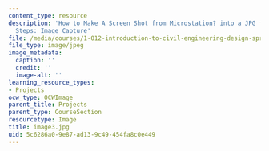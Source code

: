 ```yaml
---
content_type: resource
description: 'How to Make A Screen Shot from Microstation? into a JPG file In 4 Easy
  Steps: Image Capture'
file: /media/courses/1-012-introduction-to-civil-engineering-design-spring-2002/5c6286a09e87ad139c49454fa8c0e449_image3.jpg
file_type: image/jpeg
image_metadata:
  caption: ''
  credit: ''
  image-alt: ''
learning_resource_types:
- Projects
ocw_type: OCWImage
parent_title: Projects
parent_type: CourseSection
resourcetype: Image
title: image3.jpg
uid: 5c6286a0-9e87-ad13-9c49-454fa8c0e449
---
```

